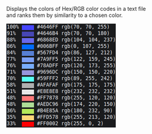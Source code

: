 Displays the colors of Hex/RGB color codes in a text file  
and ranks them by similarity to a chosen color.
<p><img align="center" src="https://github.com/imthbb/similar-colors/blob/main/preview.png"></p>
